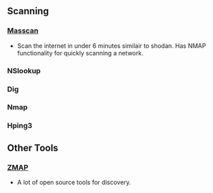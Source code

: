 ## Scanning 
### [Masscan](https://danielmiessler.com/study/masscan/)
- Scan the internet in under 6 minutes similair to shodan. Has NMAP functionality for quickly scanning a network. 

### NSlookup

### Dig

### Nmap

### Hping3


## Other Tools
### [ZMAP](https://zmap.io/)
- A lot of open source tools for discovery. 

